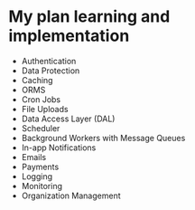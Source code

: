 # My plan learning and implementation

- Authentication
- Data Protection
- Caching
- ORMS
- Cron Jobs
- File Uploads
- Data Access Layer (DAL)
- Scheduler
- Background Workers with Message Queues
- In-app Notifications
- Emails
- Payments
- Logging
- Monitoring
- Organization Management
